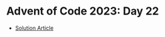 # Advent of Code 2023: Day 22

- [Solution Article](https://open.substack.com/pub/simontoth/p/daily-bite-of-c-advent-of-code-day-13d?r=1g4l8a&utm_campaign=post&utm_medium=web)